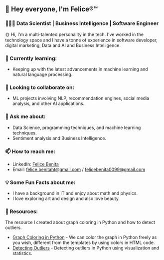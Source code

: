 ## 👋 Hey everyone, I'm Felice®™
### 👩🏻‍💻 Data Scientist | Business Intelligence | Software Engineer

🌞 Hi, I'm a multi-talented personality in the tech. I've worked in the technology space and I have a tonne of experience in software developer, digital marketing, Data and AI and Business Intelligence.
  
### 🌱 Currently learning:
- Keeping up with the latest advancements in machine learning and natural language processing.

### 👯 Looking to collaborate on:
- ML projects involving NLP, recommendation engines, social media analysis, and other AI applications.

###  💬 Ask me about:
- Data Science, programming techniques, and machine learning techniques.
- Sentiment analysis and Business Intelligence.

### 📫 How to reach me:
- LinkedIn: [Felice Benita](https://www.linkedin.com/in/felicebenita)
- Email: felice.benitaht@gmail.com / felicebenita0099@gmail.com

### 💡 Some Fun Facts about me:
- I have a background in IT and enjoy about math and physics.
- I love exploring art and design and also love beauty.

### 🎨 Resources:
The resource I created about graph coloring in Python and how to detect outliers.
- [Graph Coloring in Python](https://github.com/fbenitachen/pdf-documentation/blob/main/Graph_Coloring_in_Python_Felice.pdf) - We can color the graph in Python freely as you wish, different from the templates by using colors in HTML code.
- [Detecting Outliers](https://github.com/fbenitachen/pdf-documentation/blob/main/Detecting_Outliers_Felice.pdf) - Detecting outliers in Python using visualization and statistics.
